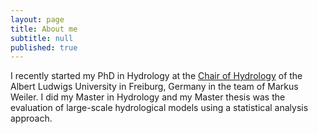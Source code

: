 ```yaml
---
layout: page
title: About me
subtitle: null
published: true
---
```


I recently started my PhD in Hydrology at the [Chair of Hydrology](http://www.hydro.uni-freiburg.de/) of the Albert Ludwigs University in Freiburg, Germany in the team of Markus Weiler.
I did my Master in Hydrology and my Master thesis was the evaluation of large-scale hydrological models using a statistical analysis approach.
